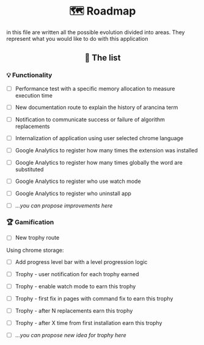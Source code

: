 <div align="center">

# 🗺 Roadmap

</div>

in this file are written all the possible evolution divided into areas. 
They represent what you would like to do with this application

<div align="center">

## 📄 The list


</div>

### 💡 Functionality

* [ ] Performance test with a specific memory allocation to measure execution time
* [ ] New documentation route to explain the history of arancina term
* [ ] Notification to communicate success or failure of algorithm replacements
* [ ] Internalization of application using user selected chrome language
* [ ] Google Analytics to register how many times the extension was installed
* [ ] Google Analytics to register how many times globally the word are substituted
* [ ] Google Analytics to register who use watch mode
* [ ] Google Analytics to register who uninstall app

* [ ] *...you can propose improvements here*

### 🏆 Gamification

* [ ] New trophy route

Using chrome storage:

* [ ] Add progress level bar with a level progression logic
* [ ] Trophy - user notification for each trophy earned
* [ ] Trophy - enable watch mode to earn this trophy
* [ ] Trophy - first fix in pages with command fix to earn this trophy
* [ ] Trophy - after N replacements earn this trophy
* [ ] Trophy - after X time from first installation earn this trophy 

* [ ] *...you can propose new idea for trophy here*
